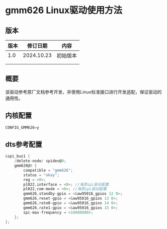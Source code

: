 # gmm626 Linux驱动使用方法

## 版本

| 版本 | 修订日期   | 内容     |
| ---- | ---------- | -------- |
| 1.0  | 2024.10.23 | 初始版本 |
|      |            |          |
|      |            |          |

## 概要

​		该驱动参考原厂文档参考开发，并使用Linux标准接口进行开发适配，保证驱动的通用性。

## 内核配置

```c
CONFIG_GMM626=y
```

## dts参考配置

```c
&spi_bus1 {
	/delete-node/ spidev@0;
	gmm626@0 {
		compatible = "gmm626";
		status = "okay";
		reg = <0>;
		pl022,interface = <0>; //海思spi驱动配置
		pl022,com-mode = <0>; //海思spi驱动配置
		gmm626,standby-gpio = <&aw95016_gpios 12 0>;
		gmm626,reset-gpio = <&aw95016_gpios 13 0>;
		gmm626,rate0-gpio = <&aw95016_gpios 14 0>;
		gmm626,rate1-gpio = <&aw95016_gpios 15 0>;
		spi-max-frequency = <10000000>;
	};
};
```

